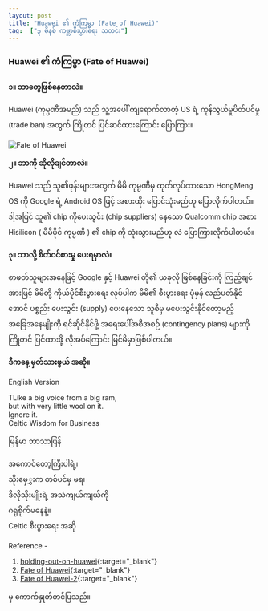 ```yaml
---
layout: post
title: "Huawei ၏ ကံကြမ္မာ (Fate of Huawei)"
tag:  ["၃ မိနစ် ကမ္ဘာစီးပွားရေး သတင်း"]
---
```


### Huawei ၏ ကံကြမ္မာ (Fate of Huawei)

**၁။ ဘာတွေဖြစ်နေတာလဲ။**

Huawei (ကုမ္ပဏီအမည်) သည် သူ့အပေါ် ကျရောက်လာတဲ့ US ရဲ့ ကုန်သွယ်မှုပိတ်ပင်မှု (trade ban) အတွက် ကြိုတင် ပြင်ဆင်ထားကြောင်း ပြောကြား။
<!-- more -->

<img src="http://drive.google.com/uc?export=view&id=1z7LL5zgpDTTPIbjCzNMhp7NuOrMX7UEb" alt="Fate of Huawei">

**၂။ ဘာကို ဆိုလိုချင်တာလဲ။**

Huawei သည် သူ၏ဖုန်းများအတွက် မိမိ ကုမ္ပဏီမှ ထုတ်လုပ်ထားသော  HongMeng OS ကို Google ရဲ့ Android OS ဖြင့် အစားထိုး ပြောင်သုံးမည်ဟု ပြောလိုက်ပါတယ်။
ဒါ့အပြင် သူ၏ chip ကိုပေးသွင်း (chip suppliers) နေသော Qualcomm chip အစား Hisilicon ( မိမိပိုင် ကုမ္ပဏီ ) ၏ chip ကို သုံးသွားမည်ဟု လဲ ပြောကြားလိုက်ပါတယ်။

**၃။ ဘာလို့ စိတ်ဝင်စားမှု ပေးရမှာလဲ။**

စာဖတ်သူများအနေဖြင့် Google နှင့် Huawei တို၏ ယခုလို ဖြစ်နေခြင်းကို ကြည့်ချင်အားဖြင့် မိမိတို့ ကိုယ်ပိုင်စီးပွားရေး လုပ်ပါက မိမိ၏ စီးပွားရေး ပုံမှန် လည်ပတ်နိုင်အောင် ပစ္စည်း ပေးသွင်း (supply) ပေးနေသော သူစီမှ မပေးသွင်းနိုင်တော့မည့် အခြေအနေမျိုးကို ရင်ဆိုင်နိုင်ဖို့ အရေးပေါ်အစီအစဉ်  (contingency plans) များကို ကြိုတင် ပြင်ထားဖို့ လိုအပ်ကြောင်း မြင်မိမှာဖြစ်ပါတယ်။


**ဒီကနေ့ မှတ်သားဖွယ် အဆို။**

English Version

TLike a big voice from a big ram,<br />
but with very little wool on it.<br />
Ignore it.<br />
Celtic Wisdom for Business

မြန်မာ ဘာသာပြန်

အကောင်တော့ကြီးပါရဲ့၊<br />
သိုးမှေွှးက တစ်ပင်မှ မရ၊<br />
ဒီလိုသိုးမျိုးရဲ့ အသံကျယ်ကျယ်ကို<br />
ဂရုစိုက်မနေနဲ့။<br />
Celtic စီးပွားရေး အဆို

 Reference -
 1. [holding-out-on-huawei]( https://www.economist.com/business/2019/05/20/holding-out-on-huawei){:target="_blank"}
 2. [Fate of Huawei]( https://www.ft.com/content/b1fe7b16-7af3-11e9-81d2-f785092ab560){:target="_blank"}
 3. [Fate of Huawei-2]( https://www.ft.com/content/aaf868e6-7ac5-11e9-81d2-f785092ab560){:target="_blank"}

  မှ ကောက်နှုတ်တင်ပြသည်။
